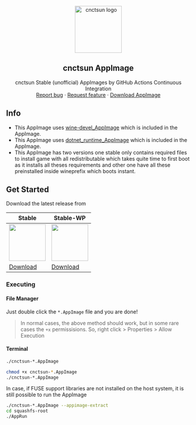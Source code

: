 <p align="center">
    <img src="https://github.com/mmtrt/cnctsun/raw/master/snap/gui/cnctsun.png" alt="cnctsun logo" width=128 height=128>

<h2 align="center">cnctsun AppImage</h2>

  <p align="center">cnctsun Stable (unofficial) AppImages by GitHub Actions Continuous Integration
    <br>
    <a href="https://github.com/mmtrt/cnctsun_AppImage/issues/new">Report bug</a>
    ·
    <a href="https://github.com/mmtrt/cnctsun_AppImage/issues/new">Request feature</a>
    ·
    <a href="https://github.com/mmtrt/cnctsun_AppImage/releases">Download AppImage</a>
  </p>
</p>

## Info
 * This AppImage uses [wine-devel_AppImage](https://github.com/mmtrt/WINE_AppImage/releases/tag/continuous-devel) which is included in the AppImage.
 * This AppImage uses [dotnet_runtime_AppImage](https://github.com/mmtrt/dotnet-runtime_AppImage/releases/tag/ts-asset) which is included in the AppImage.
 * This AppImage has two versions one stable only contains required files to install game with all redistributable which takes quite time to first boot as it installs all theses requirements and other one have all these preinstalled inside wineprefix which boots instant.

## Get Started

Download the latest release from

| Stable | Stable-WP |
| ------- | --------- |
| <img src="https://github.com/mmtrt/cnctsun/raw/master/snap/gui/cnctsun.png" height=100> | <img src="https://github.com/mmtrt/cnctsun/raw/master/snap/gui/cnctsun.png" height=100> |
| [Download](https://github.com/mmtrt/cnctsun_AppImage/releases/tag/stable) | [Download](https://github.com/mmtrt/cnctsun_AppImage/releases/tag/stable-wp) |


### Executing
#### File Manager
Just double click the `*.AppImage` file and you are done!

> In normal cases, the above method should work, but in some rare cases
the `+x` permissisions. So, right click > Properties > Allow Execution

#### Terminal
```bash
./cnctsun-*.AppImage
```
```bash
chmod +x cnctsun-*.AppImage
./cnctsun-*.AppImage
```

In case, if FUSE support libraries are not installed on the host system, it is
still possible to run the AppImage

```bash
./cnctsun-*.AppImage --appimage-extract
cd squashfs-root
./AppRun
```
